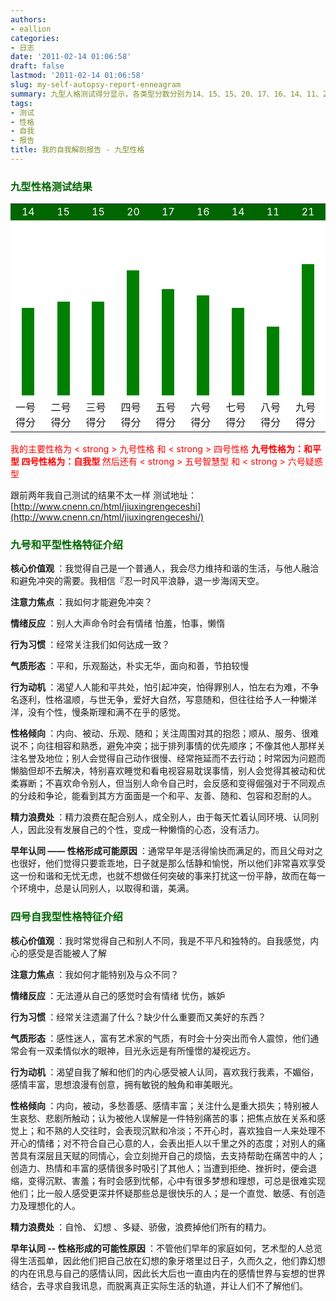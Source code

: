 ```yaml
---
authors:
- eallion
categories:
- 日志
date: '2011-02-14 01:06:58'
draft: false
lastmod: '2011-02-14 01:06:58'
slug: my-self-autopsy-report-enneagram
summary: 九型人格测试得分显示，各类型分数分别为14、15、15、20、17、16、14、11、21。最高分21分对应第九型，可能是主要性格类型；20分对应第四型，可能为次要类型。其他类型分数较接近，显示性格特征较为均衡。
tags:
- 测试
- 性格
- 自我
- 报告
title: 我的自我解剖报告 - 九型性格
---
```


### <span style="color:#006600"> 九型性格测试结果 </span>

<table width="47%" border="0" align="center" cellpadding="0" cellspacing="1" bgcolor="#E0E0E0">
  <tr>
    <td width="51" align="center" bgcolor="#006600"><span style="color:#FFFFFF">14</span></td>
    <td width="50" align="center" bgcolor="#006600"><span style="color:#FFFFFF">15</span></td>
    <td width="50" align="center" bgcolor="#006600"><span style="color:#FFFFFF">15</span></td>
    <td width="50" align="center" bgcolor="#006600"><span style="color:#FFFFFF">20</span></td>
    <td width="50" align="center" bgcolor="#006600"><span style="color:#FFFFFF">17</span></td>
    <td width="49" align="center" bgcolor="#006600"><span style="color:#FFFFFF">16</span></td>
    <td width="50" align="center" bgcolor="#006600"><span style="color:#FFFFFF">14</span></td>
    <td width="50" align="center" bgcolor="#006600"><span style="color:#FFFFFF">11</span></td>
    <td width="50" align="center" bgcolor="#006600"><span style="color:#FFFFFF">21</span></td>
  </tr>
  <tr>
    <td width="50" height="284" align="center" valign="bottom" bgcolor="#FFFFFF"><div style="color:#FFFFFF; width:20px; height:140px;background-color:Green;"></div></td>
    <td width="50" align="center" valign="bottom" bgcolor="#FFFFFF"><div style="color:#FFFFFF; width:20px; height:150px;background-color:Green;"></div></td>
     <td width="50" align="center" valign="bottom" bgcolor="#FFFFFF"><div style="color:#FFFFFF; width:20px; height:150px;background-color:Green;"></div></td>
     <td width="50" align="center" valign="bottom" bgcolor="#FFFFFF"><div style="color:#FFFFFF; width:20px; height:200px;background-color:Green;"></div></td>
     <td width="50" align="center" valign="bottom" bgcolor="#FFFFFF"><div style="color:#FFFFFF; width:20px; height:170px;background-color:Green;"></div></td>
     <td width="50" align="center" valign="bottom" bgcolor="#FFFFFF"><div style="color:#FFFFFF; width:20px; height:160px;background-color:Green;"></div></td>
     <td width="50" align="center" valign="bottom" bgcolor="#FFFFFF"><div style="color:#FFFFFF; width:20px; height:140px;background-color:Green;"></div></td>
     <td width="50" align="center" valign="bottom" bgcolor="#FFFFFF"><div style="color:#FFFFFF; width:20px; height:110px;background-color:Green;"></div></td>
     <td width="50" align="center" valign="bottom" bgcolor="#FFFFFF"><div style="color:#FFFFFF; width:20px; height:210px;background-color:Green;"></div></td>
  </tr>
  <tr>
    <td height="40" bgcolor="#FFFFFF"> 一号得分 </td>
    <td bgcolor="#FFFFFF"> 二号得分 </td>
    <td bgcolor="#FFFFFF"> 三号得分 </td>
    <td bgcolor="#FFFFFF"> 四号得分 </td>
    <td bgcolor="#FFFFFF"> 五号得分 </td>
    <td bgcolor="#FFFFFF"> 六号得分 </td>
    <td bgcolor="#FFFFFF"> 七号得分 </td>
    <td bgcolor="#FFFFFF"> 八号得分 </td>
    <td bgcolor="#FFFFFF"> 九号得分 </td>
  </tr>
</table>
<span style="color:#FF0000"> 我的主要性格为 < strong > 九号性格 </strong > 和 < strong > 四号性格 </strong>
<strong > 九号性格为：和平型 </strong>
<strong > 四号性格为：自我型 </strong>
然后还有 < strong > 五号智慧型 </strong > 和 < strong > 六号疑惑型 </strong></span>

跟前两年我自己测试的结果不太一样
测试地址：[http://www.cnenn.cn/html/jiuxingrengeceshi](http://www.cnenn.cn/html/jiuxingrengeceshi/)

### <span style="color:#006600"> 九号和平型性格特征介绍 </span>

<strong > 核心价值观 </strong>：我觉得自己是一个普通人，我会尽力维持和谐的生活，与他人融洽和避免冲突的需要。我相信『忍一时风平浪静，退一步海阔天空。

<strong > 注意力焦点 </strong>：我如何才能避免冲突？

<strong > 情绪反应 </strong>：别人大声命令时会有情绪 怕羞，怕事，懒惰

<strong > 行为习惯 </strong>：经常关注我们如何达成一致？

<strong > 气质形态 </strong>：平和，乐观豁达，朴实无华，面向和善，节拍较慢

<strong > 行为动机 </strong>：渴望人人能和平共处，怕引起冲突，怕得罪别人，怕左右为难，不争名逐利，性格温顺，与世无争，爱好大自然，写意随和，但往往给予人一种懒洋洋，没有个性，慢条斯理和满不在乎的感觉。

<strong > 性格倾向 </strong>：内向、被动、乐观、随和；关注周围对其的抱怨；顺从、服务、很难说不；向往相容和熟悉，避免冲突；拙于排列事情的优先顺序；不像其他人那样关注名誉及地位；别人会觉得自己动作很慢、经常拖延而不去行动；时常因为问题而懒脑但却不去解决，特别喜欢睡觉和看电视容易耽误事情，别人会觉得其被动和优柔寡断；不喜欢命令别人，但当别人命令自己时，会反感和变得倔强对于不同观点的分歧和争论，能看到其方方面面是一个和平、友善、随和、包容和忍耐的人。

<strong > 精力浪费处 </strong>：精力浪费在配合别人，成全别人，由于每天忙着认同环境、认同别人，因此没有发展自己的个性，变成一种懒惰的心态，没有活力。

<strong > 早年认同 —— 性格形成可能原因 </strong>：通常早年是活得愉快而满足的，而且父母对之也很好，他们觉得只要乖乖地，日子就是那么恬静和愉悦，所以他们非常喜欢享受这一份和谐和无忧无虑，也就不想做任何突破的事来打扰这一份平静，故而在每一个环境中，总是认同别人，以取得和谐，美满。

### <span style="color:#006600"> 四号自我型性格特征介绍 </span>

<strong > 核心价值观 </strong>：我时常觉得自己和别人不同，我是不平凡和独特的。自我感觉，内心的感受是否能被人了解

<strong > 注意力焦点 </strong>：我如何才能特别及与众不同？

<strong > 情绪反应 </strong>：无法遵从自己的感觉时会有情绪 忧伤，嫉妒

<strong > 行为习惯 </strong>：经常关注遗漏了什么？缺少什么重要而又美好的东西？

<strong > 气质形态 </strong>：感性迷人，富有艺术家的气质，有时会十分突出而令人震惊，他们通常会有一双柔情似水的眼神，目光永远是有所憧憬的凝视远方。

<strong > 行为动机 </strong>：渴望自我了解和他们的内心感受被人认同，喜欢我行我素，不媚俗，感情丰富，思想浪漫有创意，拥有敏锐的触角和审美眼光。

<strong > 性格倾向 </strong>：内向，被动，多愁善感、感情丰富；关注什么是重大损失；特别被人生哀愁、悲剧所触动；认为被他人误解是一件特别痛苦的事；把焦点放在关系和感觉上；和不熟的人交往时，会表现沉默和冷淡；不开心时，喜欢独自一人来处理不开心的情绪；对不符合自己心意的人，会表出拒人以千里之外的态度；对别人的痛苦具有深层且天赋的同情心，会立刻抛开自己的烦恼，去支持帮助在痛苦中的人；创造力、热情和丰富的感情很多时吸引了其他人；当遭到拒绝、挫折时，便会退缩，变得沉默、害羞；有时会感到忧郁，心中有很多梦想和理想，可总是很难实现他们；比一般人感受更深并怀疑那些总是很快乐的人；是一个直觉、敏感、有创造力及理想化的人。

<strong > 精力浪费处 </strong>：自怜、 幻想 、多疑、骄傲，浪费掉他们所有的精力。

<strong > 早年认同 -- 性格形成的可能性原因 </strong>：不管他们早年的家庭如何，艺术型的人总览得生活孤单，因此他们把自己放在幻想的象牙塔里过日子，久而久之，他们靠幻想的内在讯息与自己的感情认同，因此长大后也一直由内在的感情世界与妄想的世界结合，去寻求自我讯息，而脱离真正实际生活的轨道，并让人们不了解他们。